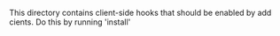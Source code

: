 This directory contains client-side hooks that should be enabled by add cients.
Do this by running 'install'